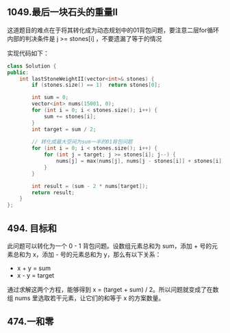 ## 1049.最后一块石头的重量II

这道题目的难点在于将其转化成为动态规划中的01背包问题，要注意二层for循环内部的判决条件是 j >= stones[i] ，不要遗漏了等于的情况

实现代码如下：

```c++
class Solution {
public:
    int lastStoneWeightII(vector<int>& stones) {
        if (stones.size() == 1)  return stones[0];

        int sum = 0;
        vector<int> nums(15001, 0);
        for (int i = 0; i < stones.size(); i++) {
            sum += stones[i];
        }
        int target = sum / 2;
        
        // 转化成最大空间为sum一半的01背包问题
        for (int i = 0; i < stones.size(); i++) {
            for (int j = target; j >= stones[i]; j--) {
                nums[j] = max(nums[j], nums[j - stones[i]] + stones[i]);
            }
        }

        int result = (sum - 2 * nums[target]); 
        return result;
    }
};
```

## 494. 目标和 

此问题可以转化为一个 0 - 1 背包问题。设数组元素总和为 sum，添加 + 号的元素总和为 x，添加 - 号的元素总和为 y，那么有以下关系：
- x + y = sum
- x - y = target

通过求解这两个方程，能够得到 x = (target + sum) / 2。所以问题就变成了在数组 nums 里选取若干元素，让它们的和等于 x 的方案数量。


## 474.一和零  


